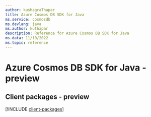 ```yaml
---
author: kushagraThapar
title: Azure Cosmos DB SDK for Java
ms.service: cosmosdb
ms.devlang: java
ms.author: kuthapar
description: Reference for Azure Cosmos DB SDK for Java
ms.data: 11/10/2022
ms.topic: reference
---
```

# Azure Cosmos DB SDK for Java - preview

## Client packages - preview
[!INCLUDE [client-packages](cosmos-db-client-index.md)]
